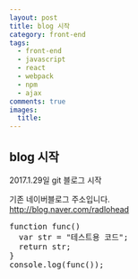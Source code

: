 ```yaml
---
layout: post
title: blog 시작
category: front-end
tags:
  - front-end
  - javascript
  - react
  - webpack
  - npm
  - ajax
comments: true
images:
  title:
---
```


## blog 시작    

2017.1.29일 git 블로그 시작

기존 네이버블로그 주소입니다.<br>
<a href="http://blog.naver.com/radlohead">http://blog.naver.com/radlohead</a>
 
<pre class="brush: js">
function func()
  var str = "테스트용 코드";
  return str;
}
console.log(func());
</pre>
